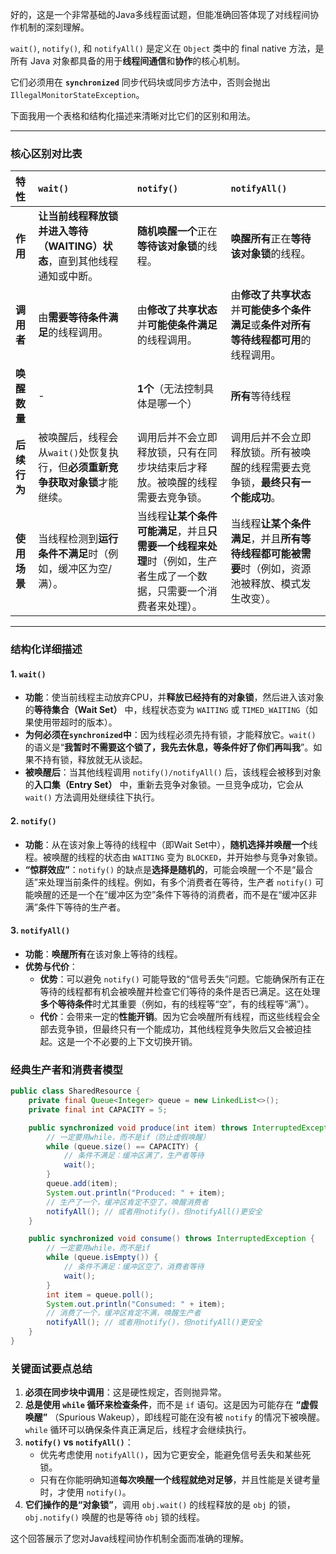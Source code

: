 好的，这是一个非常基础的Java多线程面试题，但能准确回答体现了对线程间协作机制的深刻理解。

`wait()`, `notify()`, 和 `notifyAll()` 是定义在 `Object` 类中的 final native 方法，是所有 Java 对象都具备的用于**线程间通信**和**协作**的核心机制。

它们必须用在 **`synchronized`** 同步代码块或同步方法中，否则会抛出 `IllegalMonitorStateException`。

下面我用一个表格和结构化描述来清晰对比它们的区别和用法。

---

### 核心区别对比表

| 特性 | `wait()` | `notify()` | `notifyAll()` |
| :--- | :--- | :--- | :--- |
| **作用** | **让当前线程释放锁并进入等待（WAITING）状态**，直到其他线程通知或中断。 | **随机唤醒一个**正在**等待该对象锁**的线程。 | **唤醒所有**正在**等待该对象锁**的线程。 |
| **调用者** | 由**需要等待条件满足**的线程调用。 | 由**修改了共享状态**并**可能使条件满足**的线程调用。 | 由**修改了共享状态**并**可能使多个条件满足**或**条件对所有等待线程都可用**的线程调用。 |
| **唤醒数量** | - | **1个**（无法控制具体是哪一个） | **所有**等待线程 |
| **后续行为** | 被唤醒后，线程会从`wait()`处恢复执行，但**必须重新竞争获取对象锁**才能继续。 | 调用后并不会立即释放锁，只有在同步块结束后才释放。被唤醒的线程需要去竞争锁。 | 调用后并不会立即释放锁。所有被唤醒的线程需要去竞争锁，**最终只有一个能成功**。 |
| **使用场景** | 当线程检测到**运行条件不满足**时（例如，缓冲区为空/满）。 | 当线程**让某个条件可能满足**，并且**只需要一个线程来处理**时（例如，生产者生成了一个数据，只需要一个消费者来处理）。 | 当线程**让某个条件满足**，并且**所有等待线程都可能被需要**时（例如，资源池被释放、模式发生改变）。 |

---

### 结构化详细描述

#### 1. `wait()`
*   **功能**：使当前线程主动放弃CPU，并**释放已经持有的对象锁**，然后进入该对象的**等待集合（Wait Set）** 中，线程状态变为 `WAITING` 或 `TIMED_WAITING`（如果使用带超时的版本）。
*   **为何必须在`synchronized`中**：因为线程必须先持有锁，才能释放它。`wait()` 的语义是“**我暂时不需要这个锁了，我先去休息，等条件好了你们再叫我**”。如果不持有锁，释放就无从谈起。
*   **被唤醒后**：当其他线程调用 `notify()/notifyAll()` 后，该线程会被移到对象的**入口集（Entry Set）** 中，重新去竞争对象锁。一旦竞争成功，它会从 `wait()` 方法调用处继续往下执行。

#### 2. `notify()`
*   **功能**：从在该对象上等待的线程中（即Wait Set中），**随机选择并唤醒一个**线程。被唤醒的线程的状态由 `WAITING` 变为 `BLOCKED`，并开始参与竞争对象锁。
*   **“惊群效应”**：`notify()` 的缺点是**选择是随机的**，可能会唤醒一个不是“最合适”来处理当前条件的线程。例如，有多个消费者在等待，生产者 `notify()` 可能唤醒的还是一个在“缓冲区为空”条件下等待的消费者，而不是在“缓冲区非满”条件下等待的生产者。

#### 3. `notifyAll()`
*   **功能**：**唤醒所有**在该对象上等待的线程。
*   **优势与代价**：
    *   **优势**：可以避免 `notify()` 可能导致的“信号丢失”问题。它能确保所有正在等待的线程都有机会被唤醒并检查它们等待的条件是否已满足。这在处理**多个等待条件**时尤其重要（例如，有的线程等“空”，有的线程等“满”）。
    *   **代价**：会带来一定的**性能开销**。因为它会唤醒所有线程，而这些线程会全部去竞争锁，但最终只有一个能成功，其他线程竞争失败后又会被迫挂起。这是一个不必要的上下文切换开销。

### 经典生产者和消费者模型

```java
public class SharedResource {
    private final Queue<Integer> queue = new LinkedList<>();
    private final int CAPACITY = 5;

    public synchronized void produce(int item) throws InterruptedException {
        // 一定要用while，而不是if（防止虚假唤醒）
        while (queue.size() == CAPACITY) {
            // 条件不满足：缓冲区满了，生产者等待
            wait();
        }
        queue.add(item);
        System.out.println("Produced: " + item);
        // 生产了一个，缓冲区肯定不空了，唤醒消费者
        notifyAll(); // 或者用notify()，但notifyAll()更安全
    }

    public synchronized void consume() throws InterruptedException {
        // 一定要用while，而不是if
        while (queue.isEmpty()) {
            // 条件不满足：缓冲区空了，消费者等待
            wait();
        }
        int item = queue.poll();
        System.out.println("Consumed: " + item);
        // 消费了一个，缓冲区肯定不满，唤醒生产者
        notifyAll(); // 或者用notify()，但notifyAll()更安全
    }
}
```

### 关键面试要点总结

1.  **必须在同步块中调用**：这是硬性规定，否则抛异常。
2.  **总是使用 `while` 循环来检查条件**，而不是 `if` 语句。这是因为可能存在 **“虚假唤醒”** （Spurious Wakeup），即线程可能在没有被 `notify` 的情况下被唤醒。`while` 循环可以确保条件真正满足后，线程才会继续执行。
3.  **`notify()` vs `notifyAll()`**：
    *   优先考虑使用 `notifyAll()`，因为它更安全，能避免信号丢失和某些死锁。
    *   只有在你能明确知道**每次唤醒一个线程就绝对足够**，并且性能是关键考量时，才使用 `notify()`。
4.  **它们操作的是“对象锁”**，调用 `obj.wait()` 的线程释放的是 `obj` 的锁，`obj.notify()` 唤醒的也是等待 `obj` 锁的线程。

这个回答展示了您对Java线程间协作机制全面而准确的理解。
